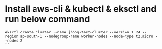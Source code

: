 # Install aws-cli & kubectl & eksctl and run below command
```
eksctl create cluster --name jhooq-test-cluster --version 1.24 --region ap-south-1 --nodegroup-name worker-nodes --node-type t2.micro --nodes 2
``
